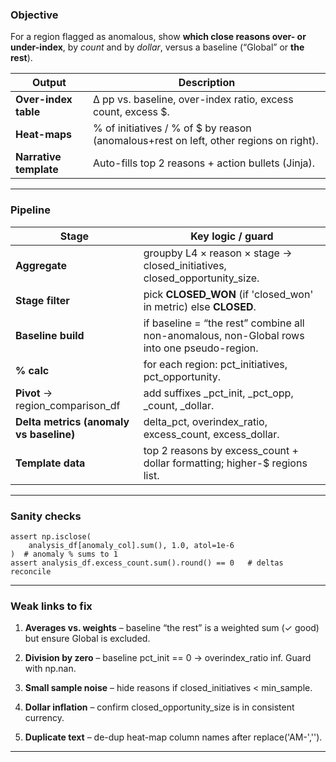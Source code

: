 ### **Objective**

For a region flagged as anomalous, show **which close reasons over- or under-index**, by _count_ and by _dollar_, versus a baseline (“Global” or **the rest**).

|**Output**|**Description**|
|---|---|
|**Over-index table**|Δ pp vs. baseline, over-index ratio, excess count, excess $.|
|**Heat-maps**|% of initiatives / % of $ by reason (anomalous+rest on left, other regions on right).|
|**Narrative template**|Auto-fills top 2 reasons + action bullets (Jinja).|

---

### **Pipeline**

|**Stage**|**Key logic / guard**|
|---|---|
|**Aggregate**|groupby L4 × reason × stage → closed_initiatives, closed_opportunity_size.|
|**Stage filter**|pick **CLOSED_WON** (if 'closed_won' in metric) else **CLOSED**.|
|**Baseline build**|if baseline = “the rest” combine all non-anomalous, non-Global rows into one pseudo-region.|
|**% calc**|for each region: pct_initiatives, pct_opportunity.|
|**Pivot** → region_comparison_df|add suffixes _pct_init, _pct_opp, _count, _dollar.|
|**Delta metrics (anomaly vs baseline)**|delta_pct, overindex_ratio, excess_count, excess_dollar.|
|**Template data**|top 2 reasons by excess_count + dollar formatting; higher-$ regions list.|

---

### **Sanity checks**

```
assert np.isclose(
    analysis_df[anomaly_col].sum(), 1.0, atol=1e-6
)  # anomaly % sums to 1
assert analysis_df.excess_count.sum().round() == 0   # deltas reconcile
```

---

### **Weak links to fix**

1. **Averages vs. weights** – baseline “the rest” is a weighted sum (✓ good) but ensure Global is excluded.
    
2. **Division by zero** – baseline pct_init == 0 → overindex_ratio inf. Guard with np.nan.
    
3. **Small sample noise** – hide reasons if closed_initiatives < min_sample.
    
4. **Dollar inflation** – confirm closed_opportunity_size is in consistent currency.
    
5. **Duplicate text** – de-dup heat-map column names after replace('AM-','').
    

---
